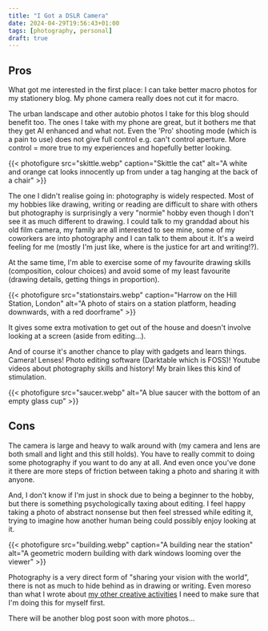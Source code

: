 ```yaml
---
title: "I Got a DSLR Camera"
date: 2024-04-29T19:56:43+01:00
tags: [photography, personal]
draft: true
---
```


## Pros

What got me interested in the first place: I can take better macro photos for my stationery blog. My phone camera really does not cut it for macro.

The urban landscape and other autobio photos I take for this blog should benefit too. The ones I take with my phone are great, but it bothers me that they get AI enhanced and what not. Even the 'Pro' shooting mode (which is a pain to use) does not give full control e.g. can't control aperture. More control = more true to my experiences and hopefully better looking.

{{< photofigure src="skittle.webp" caption="Skittle the cat" alt="A white and orange cat looks innocently up from under a tag hanging at the back of a chair" >}}

The one I didn't realise going in: photography is widely respected. Most of my hobbies like drawing, writing or reading are difficult to share with others but photography is surprisingly a very "normie" hobby even though I don't see it as much different to drawing. I could talk to my granddad about his old film camera, my family are all interested to see mine, some of my coworkers are into photography and I can talk to them about it. It's a weird feeling for me (mostly I'm just like, where is the justice for art and writing!?).

At the same time, I'm able to exercise some of my favourite drawing skills (composition, colour choices) and avoid some of my least favourite (drawing details, getting things in proportion).

{{< photofigure src="stationstairs.webp" caption="Harrow on the Hill Station, London" alt="A photo of stairs on a station platform, heading downwards, with a red doorframe" >}}

It gives some extra motivation to get out of the house and doesn't involve looking at a screen (aside from editing...).

And of course it's another chance to play with gadgets and learn things. Camera! Lenses! Photo editing software (Darktable which is FOSS)! Youtube videos about photography skills and history! My brain likes this kind of stimulation.

{{< photofigure src="saucer.webp" alt="A blue saucer with the bottom of an empty glass cup" >}}

## Cons

The camera is large and heavy to walk around with (my camera and lens are both small and light and this still holds). You have to really commit to doing some photography if you want to do any at all. And even once you've done it there are more steps of friction between taking a photo and sharing it with anyone.

And, I don't know if I'm just in shock due to being a beginner to the hobby, but there is something psychologically taxing about editing. I feel happy taking a photo of abstract nonsense but then feel stressed while editing it, trying to imagine how another human being could possibly enjoy looking at it.

{{< photofigure src="building.webp" caption="A building near the station" alt="A geometric modern building with dark windows looming over the viewer" >}}

Photography is a very direct form of "sharing your vision with the world", there is not as much to hide behind as in drawing or writing. Even moreso than what I wrote about [my other creative activities](blog/creative-hermit) I need to make sure that I'm doing this for myself first.

There will be another blog post soon with more photos... 
